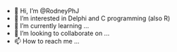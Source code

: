 - 👋 Hi, I’m @RodneyPhJ
- 👀 I’m interested in Delphi and C programming (also R)
- 🌱 I’m currently learning ...
- 💞️ I’m looking to collaborate on ...
- 📫 How to reach me ...

<!---
RodneyPhJ/RodneyPhJ is a ✨ special ✨ repository because its `README.md` (this file) appears on your GitHub profile.
You can click the Preview link to take a look at your changes.
--->
